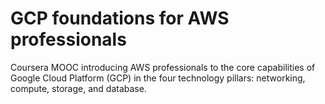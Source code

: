 # GCP foundations for AWS professionals

Coursera MOOC introducing AWS professionals to the core capabilities of Google Cloud Platform (GCP) in the four technology pillars: networking, compute, storage, and database.
